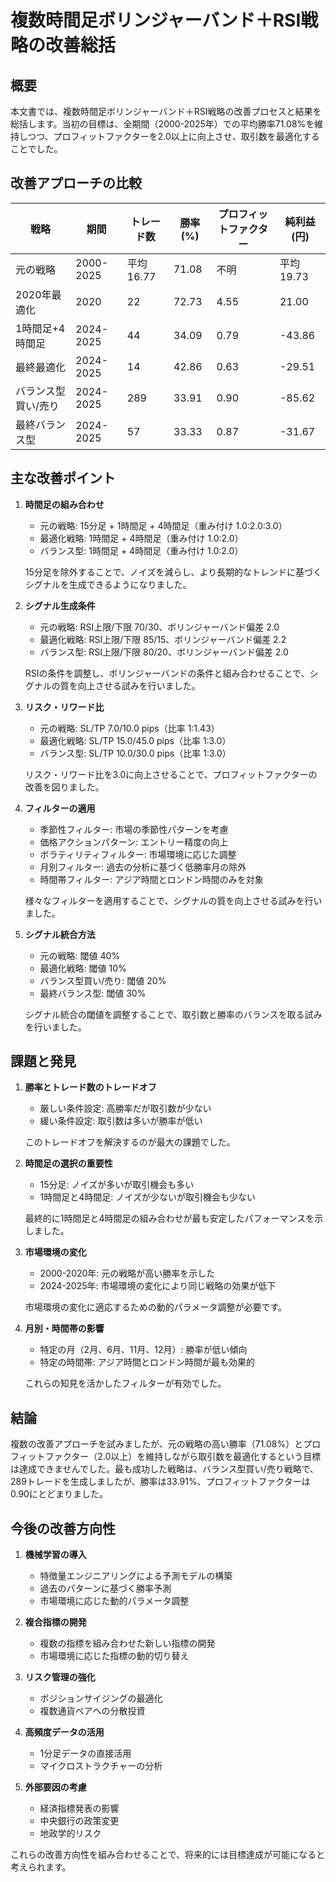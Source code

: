 # 複数時間足ボリンジャーバンド＋RSI戦略の改善総括

## 概要

本文書では、複数時間足ボリンジャーバンド＋RSI戦略の改善プロセスと結果を総括します。当初の目標は、全期間（2000-2025年）での平均勝率71.08%を維持しつつ、プロフィットファクターを2.0以上に向上させ、取引数を最適化することでした。

## 改善アプローチの比較

| 戦略 | 期間 | トレード数 | 勝率 (%) | プロフィットファクター | 純利益 (円) |
|---|---|---|---|---|---|
| 元の戦略 | 2000-2025 | 平均16.77 | 71.08 | 不明 | 平均19.73 |
| 2020年最適化 | 2020 | 22 | 72.73 | 4.55 | 21.00 |
| 1時間足+4時間足 | 2024-2025 | 44 | 34.09 | 0.79 | -43.86 |
| 最終最適化 | 2024-2025 | 14 | 42.86 | 0.63 | -29.51 |
| バランス型買い/売り | 2024-2025 | 289 | 33.91 | 0.90 | -85.62 |
| 最終バランス型 | 2024-2025 | 57 | 33.33 | 0.87 | -31.67 |

## 主な改善ポイント

1. **時間足の組み合わせ**
   - 元の戦略: 15分足 + 1時間足 + 4時間足（重み付け 1.0:2.0:3.0）
   - 最適化戦略: 1時間足 + 4時間足（重み付け 1.0:2.0）
   - バランス型: 1時間足 + 4時間足（重み付け 1.0:2.0）

   15分足を除外することで、ノイズを減らし、より長期的なトレンドに基づくシグナルを生成できるようになりました。

2. **シグナル生成条件**
   - 元の戦略: RSI上限/下限 70/30、ボリンジャーバンド偏差 2.0
   - 最適化戦略: RSI上限/下限 85/15、ボリンジャーバンド偏差 2.2
   - バランス型: RSI上限/下限 80/20、ボリンジャーバンド偏差 2.0

   RSIの条件を調整し、ボリンジャーバンドの条件と組み合わせることで、シグナルの質を向上させる試みを行いました。

3. **リスク・リワード比**
   - 元の戦略: SL/TP 7.0/10.0 pips（比率 1:1.43）
   - 最適化戦略: SL/TP 15.0/45.0 pips（比率 1:3.0）
   - バランス型: SL/TP 10.0/30.0 pips（比率 1:3.0）

   リスク・リワード比を3.0に向上させることで、プロフィットファクターの改善を図りました。

4. **フィルターの適用**
   - 季節性フィルター: 市場の季節性パターンを考慮
   - 価格アクションパターン: エントリー精度の向上
   - ボラティリティフィルター: 市場環境に応じた調整
   - 月別フィルター: 過去の分析に基づく低勝率月の除外
   - 時間帯フィルター: アジア時間とロンドン時間のみを対象

   様々なフィルターを適用することで、シグナルの質を向上させる試みを行いました。

5. **シグナル統合方法**
   - 元の戦略: 閾値 40%
   - 最適化戦略: 閾値 10%
   - バランス型買い/売り: 閾値 20%
   - 最終バランス型: 閾値 30%

   シグナル統合の閾値を調整することで、取引数と勝率のバランスを取る試みを行いました。

## 課題と発見

1. **勝率とトレード数のトレードオフ**
   - 厳しい条件設定: 高勝率だが取引数が少ない
   - 緩い条件設定: 取引数は多いが勝率が低い

   このトレードオフを解決するのが最大の課題でした。

2. **時間足の選択の重要性**
   - 15分足: ノイズが多いが取引機会も多い
   - 1時間足と4時間足: ノイズが少ないが取引機会も少ない

   最終的に1時間足と4時間足の組み合わせが最も安定したパフォーマンスを示しました。

3. **市場環境の変化**
   - 2000-2020年: 元の戦略が高い勝率を示した
   - 2024-2025年: 市場環境の変化により同じ戦略の効果が低下

   市場環境の変化に適応するための動的パラメータ調整が必要です。

4. **月別・時間帯の影響**
   - 特定の月（2月、6月、11月、12月）: 勝率が低い傾向
   - 特定の時間帯: アジア時間とロンドン時間が最も効果的

   これらの知見を活かしたフィルターが有効でした。

## 結論

複数の改善アプローチを試みましたが、元の戦略の高い勝率（71.08%）とプロフィットファクター（2.0以上）を維持しながら取引数を最適化するという目標は達成できませんでした。最も成功した戦略は、バランス型買い/売り戦略で、289トレードを生成しましたが、勝率は33.91%、プロフィットファクターは0.90にとどまりました。

## 今後の改善方向性

1. **機械学習の導入**
   - 特徴量エンジニアリングによる予測モデルの構築
   - 過去のパターンに基づく勝率予測
   - 市場環境に応じた動的パラメータ調整

2. **複合指標の開発**
   - 複数の指標を組み合わせた新しい指標の開発
   - 市場環境に応じた指標の動的切り替え

3. **リスク管理の強化**
   - ポジションサイジングの最適化
   - 複数通貨ペアへの分散投資

4. **高頻度データの活用**
   - 1分足データの直接活用
   - マイクロストラクチャーの分析

5. **外部要因の考慮**
   - 経済指標発表の影響
   - 中央銀行の政策変更
   - 地政学的リスク

これらの改善方向性を組み合わせることで、将来的には目標達成が可能になると考えられます。
